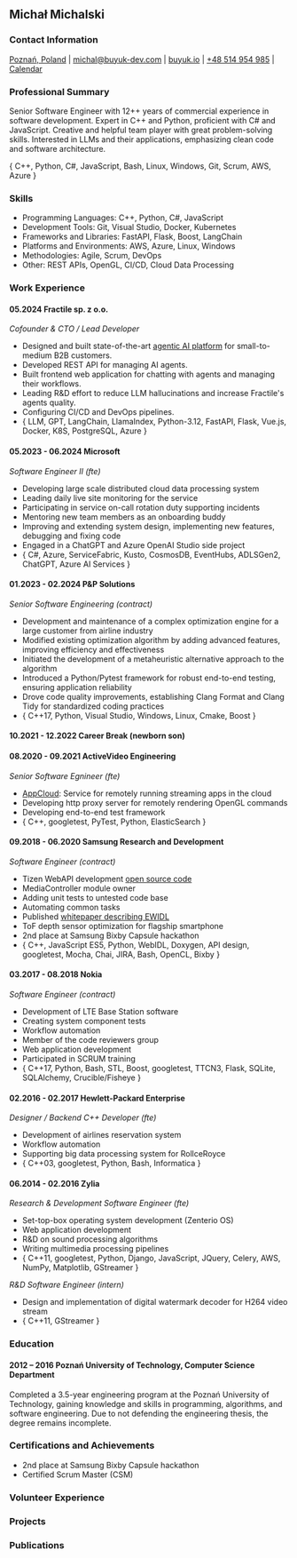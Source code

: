 ## Michał Michalski

### Contact Information

[Poznań, Poland][1] | [michal@buyuk-dev.com][2] | [buyuk.io][3] | [+48 514 954 985][4] | [Calendar][5]

### Professional Summary

Senior Software Engineer with 12++ years of commercial experience in software development. Expert in C++ and Python, proficient with C# and JavaScript. Creative and helpful team player with great problem-solving skills. Interested in LLMs and their applications, emphasizing clean code and software architecture.

{ C++, Python, C#, JavaScript, Bash, Linux, Windows, Git, Scrum, AWS, Azure }

### Skills

- Programming Languages: C++, Python, C#, JavaScript
- Development Tools: Git, Visual Studio, Docker, Kubernetes
- Frameworks and Libraries: FastAPI, Flask, Boost, LangChain
- Platforms and Environments: AWS, Azure, Linux, Windows
- Methodologies: Agile, Scrum, DevOps
- Other: REST APIs, OpenGL, CI/CD, Cloud Data Processing

### Work Experience

#### 05.2024 Fractile sp. z o.o.

*Cofounder & CTO / Lead Developer*

+ Designed and built state-of-the-art [agentic AI platform][9] for small-to-medium B2B customers.
+ Developed REST API for managing AI agents.
+ Built frontend web application for chatting with agents and managing their workflows.
+ Leading R&D effort to reduce LLM hallucinations and increase Fractile's agents quality.
+ Configuring CI/CD and DevOps pipelines.
+ { LLM, GPT, LangChain, LlamaIndex, Python-3.12, FastAPI, Flask, Vue.js, Docker, K8S, PostgreSQL, Azure }

#### 05.2023 - 06.2024 Microsoft

*Software Engineer II (fte)*

+ Developing large scale distributed cloud data processing system
+ Leading daily live site monitoring for the service
+ Participating in service on-call rotation duty supporting incidents
+ Mentoring new team members as an onboarding buddy
+ Improving and extending system design, implementing new features, debugging and fixing code
+ Engaged in a ChatGPT and Azure OpenAI Studio side project
+ { C#, Azure, ServiceFabric, Kusto, CosmosDB, EventHubs, ADLSGen2, ChatGPT, Azure AI Services }

#### 01.2023 - 02.2024 P&P Solutions

*Senior Software Engineering (contract)*

+ Development and maintenance of a complex optimization engine for a large customer from airline industry
+ Modified existing optimization algorithm by adding advanced features, improving efficiency and effectiveness
+ Initiated the development of a metaheuristic alternative approach to the algorithm
+ Introduced a Python/Pytest framework for robust end-to-end testing, ensuring application reliability
+ Drove code quality improvements, establishing Clang Format and Clang Tidy for standardized coding practices
+ { C++17, Python, Visual Studio, Windows, Linux, Cmake, Boost }

#### 10.2021 - 12.2022 Career Break (newborn son)

#### 08.2020 - 09.2021 ActiveVideo Engineering

*Senior Software Egnineer (fte)*

+ [AppCloud][7]: Service for remotely running streaming apps in the cloud
+ Developing http proxy server for remotely rendering OpenGL commands
+ Developing end-to-end test framework
+ { C++, googletest, PyTest, Python, ElasticSearch }

#### 09.2018 - 06.2020 Samsung Research and Development

*Software Engineer (contract)*

+ Tizen WebAPI development [open source code][6]
+ MediaController module owner
+ Adding unit tests to untested code base
+ Automating common tasks
+ Published [whitepaper describing EWIDL][8]
+ ToF depth sensor optimization for flagship smartphone
+ 2nd place at Samsung Bixby Capsule hackathon
+ { C++, JavaScript ES5, Python, WebIDL, Doxygen, API design, googletest, Mocha, Chai, JIRA, Bash, OpenCL, Bixby }

#### 03.2017 - 08.2018 Nokia

*Software Engineer (contract)*

+ Development of LTE Base Station software
+ Creating system component tests
+ Workflow automation
+ Member of the code reviewers group
+ Web application development
+ Participated in SCRUM training
+ { C++17, Python, Bash, STL, Boost, googletest, TTCN3, Flask, SQLite, SQLAlchemy, Crucible/Fisheye }

#### 02.2016 - 02.2017 Hewlett-Packard Enterprise

*Designer / Backend C++ Developer (fte)*

+ Development of airlines reservation system
+ Workflow automation
+ Supporting big data processing system for RollceRoyce
+ { C++03, googletest, Python, Bash, Informatica }

#### 06.2014 - 02.2016 Zylia

*Research & Development Software Engineer (fte)*

+ Set-top-box operating system development (Zenterio OS)
+ Web application development
+ R&D on sound processing algorithms
+ Writing multimedia processing pipelines
+ { C++11, googletest, Python, Django, JavaScript, JQuery, Celery, AWS, NumPy, Matplotlib, GStreamer }

*R&D Software Engineer (intern)*

+ Design and implementation of digital watermark decoder for H264 video stream
+ { C++11, GStreamer }

### Education

#### 2012 – 2016 Poznań University of Technology, Computer Science Department

Completed a 3.5-year engineering program at the Poznań University of Technology, gaining knowledge and skills in programming, algorithms, and software engineering. Due to not defending the engineering thesis, the degree remains incomplete.

### Certifications and Achievements

- 2nd place at Samsung Bixby Capsule hackathon
- Certified Scrum Master (CSM)

### Volunteer Experience
### Projects
### Publications


[1]: https://goo.gl/maps/qAdy1uoFEL4WnwPM6
[2]: mailto:michal@buyuk-dev.com
[3]: https://buyuk-dev.com
[4]: tel:+48514954985
[5]: https://calendly.com/buyuk

[6]: https://review.tizen.org/git/?p=platform%2Fcore%2Fapi%2Fwebapi-plugins.git&a=search&h=refs%2Fheads%2Ftizen&st=author&s=Michal+Michalski
[7]: https://www.activevideo.com/appcloud
[8]: https://ieeexplore.ieee.org/document/9240696
[9]: https://fractile.io